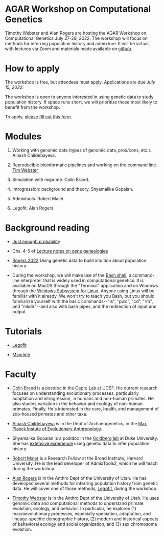 # AGAR Workshop on Computational Genetics

Timothy Webster and Alan Rogers are hosting the AGAR Workshop on
Computational Genetics July 27-29, 2022. The workshop will focus on
methods for inferring population history and admixture. It will be
virtual, with lectures via Zoom and materials made available on
[github](https://github.com/alanrogers/agar22.git).

# How to apply

The workshop is free, but attendees must apply. Applications are due
*July 15, 2022*.

The workshop is open to anyone interested in using genetic data to
study population history. If space runs short, we will prioritize those
most likely to benefit from the workshop.

To apply, [please fill out this form](https://forms.gle/MoyVS7JsWc94SsSj9).

# Modules

1. Working with genomic data (types of genomic data, pros/cons, etc.).
Ainash Childebayeva.
<!--Invitations: Ainash Childebayeva.-->

2. Reproducible bioinformatic pipelines and working on the command
   line. [Tim Webster](https://www.websterlab.org/)

3. Simulation with msprime. Colin Brand.

4. Introgression: background and theory. Shyamalika Gopalan.

5. Admixtools. Robert Maier

6. Legofit. Alan Rogers

# Background reading

* [Just enough probability](http://content.csbs.utah.edu/~rogers/pubs/Rogers-JEP.pdf)

* Chs. 4-5 of [Lecture notes on gene genealogies](ggeneal.pdf)

* [Rogers 2022](https://arxiv.org/abs/2201.02668) Using genetic data
    to build intuition about population history.

* During the workshop, we will make use of the
[Bash shell](https://www.gnu.org/software/bash/manual), a command-line
interpreter that is widely used in computational genetics. It is
available on MacOS through the "Terminal" application and on Windows
through the
[Windows Subsystem for Linux](https://docs.microsoft.com/en-us/windows/wsl/install). Anyone
using Linux will be familiar with it already.  We won't try to teach
you Bash, but you should familiarize yourself with the basic
commands--"ls", "pwd", "cd", "rm", and "mkdir"--and also with bash
pipes, and the redirection of input and output.

# Tutorials

* [Legofit](legofit/legotut.pdf)

* [Msprime](msprime/msptut.pdf)

# Faculty

* [Colin Brand](https://colinmbrand.weebly.com) is a postdoc in the
  [Capra Lab](https://http://www.capralab.org) at UCSF. His current
  research focuses on understanding evolutionary processes,
  particularly adaptation and introgression, in humans and non-human
  primates.  He also studies variation in the behavior and ecology of
  non-human primates. Finally, He's interested in the care, health, and
  management of zoo-housed primates and other taxa.

* [Ainash Childebayeva](https://sph.umich.edu/stories/2020posts/ainash-childebayeva.html)
  is in the Dept of Archaeogenetics, in the
  [Max Planck Instute of Evolutionary Anthropology](https://pure.mpg.de/cone/persons/resource/persons242932).

* Shyamalika Gopalan is a postdoc in the
  [Goldberg lab](https://www.goldberglab.org/people) at Duke
  University. She has
  [extensive experience](https://scholar.google.com/citations?user=mZhqPRMAAAAJ&hl=en)
  using genetic data to infer population history.

* [Robert Maier](https://heb.fas.harvard.edu/people/robert-maier) is a
  Research Fellow at the Broad Institute, Harvard University. He is
  the lead developer of AdmixTools2, which he will teach during the
  workshop. 

* [Alan Rogers](https://anthro.utah.edu/profile.php?unid=u0028949) is
  in the Anthro Dept of the University of Utah. He has developed
  several methods for inferring population history from genetic
  data. He will cover one of those methods,
  [Legofit](https://alanrogers.github.io/legofit/html/index.html),
  during the workshop.

* [Timothy Webster](https://faculty.utah.edu/u6023206-TIM_WEBSTER/hm/index.hml)
  is in the Anthro Dept of the University of Utah. He uses genomic
  data and computational methods to understand primate evolution,
  ecology, and behavior. In particular, he explores (1)
  macroevolutionary processes, especially speciation, adaptation, and
  lineage-specific demographic history, (2) modern and historical
  aspects of behavioral ecology and social organization, and (3) sex
  chromosome evolution.

